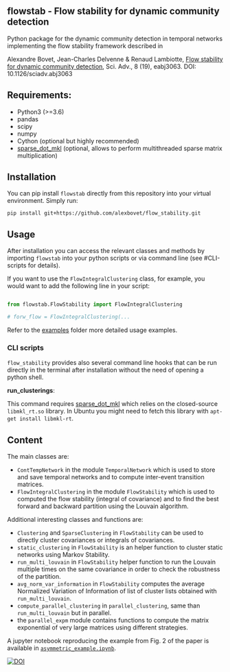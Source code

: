 ## flowstab - Flow stability for dynamic community detection
Python package for the dynamic community detection in temporal networks implementing the flow stability framework described in 

Alexandre Bovet, Jean-Charles Delvenne & Renaud Lambiotte,
[Flow stability for dynamic community detection](https://www.science.org/doi/10.1126/sciadv.abj3063),
Sci. Adv., 8 (19), eabj3063. DOI: 10.1126/sciadv.abj3063

<!--- quickstart --->
## Requirements:
- Python3 (>=3.6)
- pandas
- scipy
- numpy
- Cython (optional but highly recommended)
- [sparse_dot_mkl](https://github.com/flatironinstitute/sparse_dot) (optional, allows to perform multithreaded sparse matrix multiplication)

## Installation

You can pip install `flowstab` directly from this repository into your virtual
environment. Simply run:

    pip install git+https://github.com/alexbovet/flow_stability.git

## Usage

After installation you can access the relevant classes and methods by importing
`flowstab` into your python scripts or via command line (see #CLI-scripts for details).

If you want to use the `FlowIntegralClustering` class, for example, you would
want to add the following line in your script:

```python

from flowstab.FlowStability import FlowIntegralClustering

# forw_flow = FlowIntegralClustering(...
```

Refer to the [examples](./examples/) folder more detailed usage examples.

### CLI scripts

`flow_stability` provides also several command line hooks that can be run
directly in the terminal after installation without the need of opening a
python shell.

**run_clusterings**:

This command requires
[sparse_dot_mkl](https://github.com/flatironinstitute/sparse_dot) which relies
on the closed-source `libmkl_rt.so` library. In Ubuntu you might need to fetch
this library with `apt-get install libmkl-rt`.

## Content

The main classes are:
- `ContTempNetwork` in the module `TemporalNetwork` which is used to store and save temporal networks and to compute inter-event transition matrices.
- `FlowIntegralClustering` in the module `FlowStability` which is used to computed the flow stability (integral of covariance) and to find the best forward and backward partition using the Louvain algorithm.

Additional interesting classes and functions are:
- `Clustering` and `SparseClustering` in `FlowStability` can be used to directly cluster covariances or integrals of covariances.
- `static_clustering` in `FlowStability` is an helper function to cluster static networks using Markov Stability.
- `run_multi_louvain` in `FlowStability` helper function to run the Louvain multiple times on the same covariance in order to check the robustness of the partition.
- `avg_norm_var_information` in `FlowStability` computes the average Normalized Variation of Information of list of cluster lists obtained with `run_multi_louvain`.
- `compute_parallel_clustering` in `parallel_clustering`, same than `run_multi_louvain` but in parallel.
- the `parallel_expm` module contains functions to compute the matrix exponential of very large matrices using different strategies.

A jupyter notebook reproducing the example from Fig. 2 of the paper is available in [`asymmetric_example.ipynb`](https://github.com/alexbovet/flow_stability/blob/main/asymmetric_example.ipynb).


[![DOI](https://zenodo.org/badge/330739659.svg)](https://zenodo.org/badge/latestdoi/330739659)



